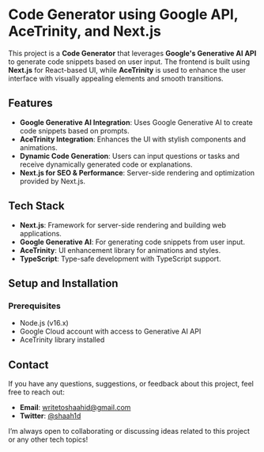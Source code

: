 # Code Generator using Google API, AceTrinity, and Next.js

This project is a **Code Generator** that leverages **Google's Generative AI API** to generate code snippets based on user input. The frontend is built using **Next.js** for React-based UI, while **AceTrinity** is used to enhance the user interface with visually appealing elements and smooth transitions.

## Features

- **Google Generative AI Integration**: Uses Google Generative AI to create code snippets based on prompts.
- **AceTrinity Integration**: Enhances the UI with stylish components and animations.
- **Dynamic Code Generation**: Users can input questions or tasks and receive dynamically generated code or explanations.
- **Next.js for SEO & Performance**: Server-side rendering and optimization provided by Next.js.

## Tech Stack

- **Next.js**: Framework for server-side rendering and building web applications.
- **Google Generative AI**: For generating code snippets from user input.
- **AceTrinity**: UI enhancement library for animations and styles.
- **TypeScript**: Type-safe development with TypeScript support.

## Setup and Installation

### Prerequisites

- Node.js (v16.x)
- Google Cloud account with access to Generative AI API
- AceTrinity library installed

## Contact

If you have any questions, suggestions, or feedback about this project, feel free to reach out:

- **Email**: [writetoshaahid@gmail.com](mailto:writetoshaahid@gmail.com)
- **Twitter**: [@shaah1d](https://x.com/shaah1d)

I’m always open to collaborating or discussing ideas related to this project or any other tech topics!

